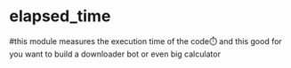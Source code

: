 # elapsed_time
#this module measures the execution time of the code⏱️
and this good for you want to build a downloader bot or even big calculator

